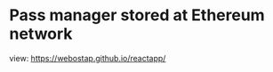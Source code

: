 # Pass manager stored at Ethereum network

view: <a href="https://webostap.github.io/reactapp/">https://webostap.github.io/reactapp/</a>
